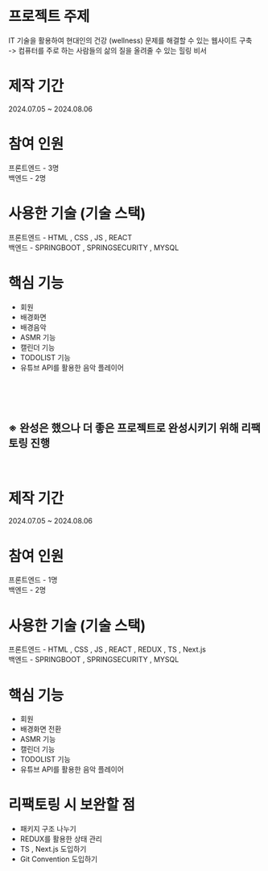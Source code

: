 # 프로젝트 주제

IT 기술을 활용하여 현대인의 건강 (wellness) 문제를 해결할 수 있는 웹사이트 구축 
<br/> -> 컴퓨터를 주로 하는 사람들의 삶의 질을 올려줄 수 있는 힐링 비서

# 제작 기간
2024.07.05 ~ 2024.08.06

# 참여 인원
프론트엔드 - 3명
<br/>
백엔드 - 2명

# 사용한 기술 (기술 스택)

프론트엔드 - HTML , CSS , JS , REACT
<br/>
백엔드 - SPRINGBOOT , SPRINGSECURITY , MYSQL

# 핵심 기능

- 회원
- 배경화면
- 배경음악
- ASMR 기능
- 캘린더 기능
- TODOLIST 기능
- 유튜브 API를 활용한 음악 플레이어

<br/>
<br/>
<br/>

## ※ 완성은 했으나 더 좋은 프로젝트로 완성시키기 위해 리팩토링 진행

<br/>

# 제작 기간
2024.07.05 ~ 2024.08.06

# 참여 인원
프론트엔드 - 1명
<br/>
백엔드 - 2명

# 사용한 기술 (기술 스택)

프론트엔드 - HTML , CSS , JS , REACT , REDUX , TS , Next.js
<br/>
백엔드 - SPRINGBOOT , SPRINGSECURITY , MYSQL

# 핵심 기능

- 회원
- 배경화면 전환
- ASMR 기능
- 캘린더 기능
- TODOLIST 기능
- 유튜브 API를 활용한 음악 플레이어

# 리팩토링 시 보완할 점

- 패키지 구조 나누기
- REDUX를 활용한 상태 관리
- TS , Next.js 도입하기
- Git Convention 도입하기
